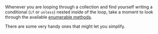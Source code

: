 Whenever you are looping through a collection and find yourself writing a conditional (`if` or `unless`) nested inside of the loop, take a moment to look through the available [enumerable methods](http://ruby-doc.org/core-2.2.2/Enumerable.html).

There are some very handy ones that might let you simplify.
